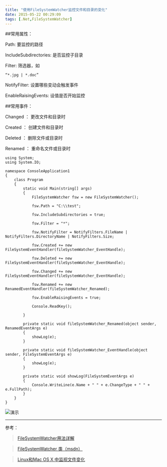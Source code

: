 ```yaml
---
title: "使用FileSystemWatcher监控文件和目录的变化"
date: 2015-05-22 00:29:09
tags: [.Net,FileSystemWatcher]
---
```

##常用属性：

Path: 要监控的路径

IncludeSubdirectories: 是否监控子目录

Filter: 筛选器，如
	
	“*.jpg | *.doc”

NotifyFilter: 设置哪些变动会触发事件

EnableRaisingEvents: 设值是否开始监控

##常用事件：

Changed ： 更改文件和目录时

Created ： 创建文件和目录时

Deleted ： 删除文件或目录时
 
Renamed ： 重命名文件或目录时
<!--more-->
	using System;
	using System.IO;
	
	namespace ConsoleApplication1
	{
	    class Program
	    {
	        static void Main(string[] args)
	        {
	            FileSystemWatcher fsw = new FileSystemWatcher();

	            fsw.Path = "C:\\test";

	            fsw.IncludeSubdirectories = true;

	            fsw.Filter = "*";

	            fsw.NotifyFilter = NotifyFilters.FileName | NotifyFilters.DirectoryName | NotifyFilters.Size;

	            fsw.Created += new FileSystemEventHandler(fileSystemWatcher_EventHandle);

	            fsw.Deleted += new FileSystemEventHandler(fileSystemWatcher_EventHandle);
	
	            fsw.Changed += new FileSystemEventHandler(fileSystemWatcher_EventHandle);
	
	            fsw.Renamed += new RenamedEventHandler(fileSystemWatcher_Renamed);
	
	            fsw.EnableRaisingEvents = true;
	
	            Console.ReadKey();
	
	        }
	
	        private static void fileSystemWatcher_Renamed(object sender, RenamedEventArgs e)
	        {
	            showLog(e);
	        }
	
	        private static void fileSystemWatcher_EventHandle(object sender, FileSystemEventArgs e)
	        {
	            showLog(e);
	        }
	
	        private static void showLog(FileSystemEventArgs e)
	        { 
	            Console.WriteLine(e.Name + " " + e.ChangeType + " " + e.FullPath); 
	        }
	    }
	}
![演示](https://img.geyuxu.com/2015-05-22-001.png)

------------------------------------------------

参考：

>[FileSystemWatcher用法详解](http://blog.csdn.net/hwt0101/article/details/8469285)

>[FileSystemWatcher 类（msdn）](https://msdn.microsoft.com/zh-cn/library/system.io.filesystemwatcher.aspx)

>[Linux和Mac OS X 中监视文件变化](http://blog.163.com/vic_kk/blog/static/49470524201041301257208/)